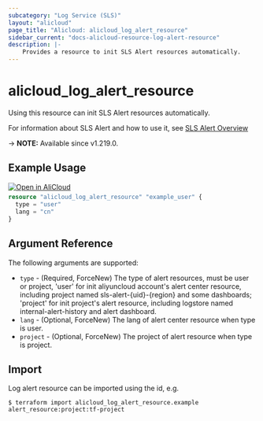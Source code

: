 ```yaml
---
subcategory: "Log Service (SLS)"
layout: "alicloud"
page_title: "Alicloud: alicloud_log_alert_resource"
sidebar_current: "docs-alicloud-resource-log-alert-resource"
description: |-
    Provides a resource to init SLS Alert resources automatically.
---
```


# alicloud_log_alert_resource

Using this resource can init SLS Alert resources automatically.

For information about SLS Alert and how to use it, see [SLS Alert Overview](https://www.alibabacloud.com/help/en/doc-detail/209202.html)

-> **NOTE:** Available since v1.219.0.

## Example Usage

<div style="display: block;margin-bottom: 40px;"><div class="oics-button" style="float: right;position: absolute;margin-bottom: 10px;">
  <a href="https://api.aliyun.com/terraform?resource=alicloud_log_alert_resource&exampleId=763a3da5-7c2f-f903-99ba-d4f5f2b0a1f3a7f6eb46&activeTab=example&spm=docs.r.log_alert_resource.0.763a3da57c&intl_lang=EN_US" target="_blank">
    <img alt="Open in AliCloud" src="https://img.alicdn.com/imgextra/i1/O1CN01hjjqXv1uYUlY56FyX_!!6000000006049-55-tps-254-36.svg" style="max-height: 44px; max-width: 100%;">
  </a>
</div></div>

```terraform
resource "alicloud_log_alert_resource" "example_user" {
  type = "user"
  lang = "cn"
}
```

## Argument Reference

The following arguments are supported:

* `type` - (Required, ForceNew) The type of alert resources, must be user or project, 'user' for init aliyuncloud account's alert center resource, including project named sls-alert-{uid}-{region} and some dashboards; 'project' for init project's alert resource, including logstore named internal-alert-history and alert dashboard.
* `lang` - (Optional, ForceNew) The lang of alert center resource when type is user.
* `project` - (Optional, ForceNew) The project of alert resource when type is project.

## Import

Log alert resource can be imported using the id, e.g.

```shell
$ terraform import alicloud_log_alert_resource.example alert_resource:project:tf-project
```
